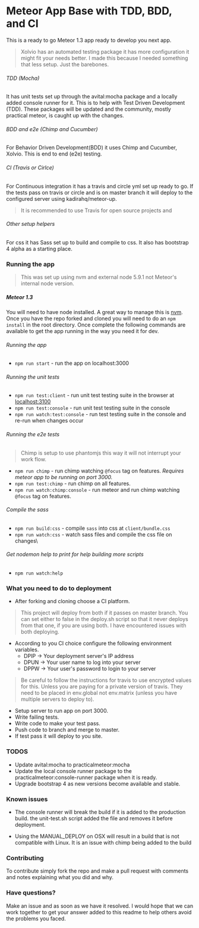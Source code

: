 # Meteor App Base with TDD, BDD, and CI
This is a ready to go Meteor 1.3 app ready to develop you next app.
>Xolvio has an automated testing package it has more configuration it might fit your needs better. I made this because I needed something that less setup. Just the barebones.

###### TDD (Mocha)
It has unit tests set up through the avital:mocha package and a locally added console runner for it. This is to help with Test Driven Development (TDD). These packages will be updated and the community, mostly practical meteor, is caught up with the changes.

###### BDD and e2e (Chimp and Cucumber)
For Behavior Driven Development(BDD) it uses Chimp and Cucumber, Xolvio. This is end to end (e2e) testing.

###### CI (Travis or Cirlce)
For Continuous integration it has a travis and circle yml set up ready to go. If the tests pass on travis or circle and is on master branch it will deploy to the configured server using kadirahq/meteor-up.

>It is recommended to use Travis for open source projects and

###### Other setup helpers
For css it has Sass set up to build and compile to css. It also has bootstrap 4 alpha as a starting place.

### Running the app

>This was set up using nvm and external node 5.9.1 not Meteor's internal node version.

##### Meteor 1.3
You will need to have node installed. A great way to manage this is [nvm](https://github.com/creationix/nvm). Once you have the repo forked and cloned you will need to do an `npm install` in the root directory. Once complete the following commands are available to get the app running in the way you need it for dev.
###### Running the app
- `npm run start` - run the app on localhost:3000

###### Running the unit tests
- `npm run test:client` - run unit test testing suite in the browser at [localhost:3100](http://localhost:3100)
- `npm run test:console` - run unit test testing suite in the console
- `npm run watch:test:console` - run test testing suite in the console and re-run when changes occur

###### Running the e2e tests
>Chimp is setup to use phantomjs this way it will not interrupt your work flow.

- `npm run chimp` - run chimp watching `@focus` tag on features. _Requires meteor app to be running on port 3000._
- `npm run test:chimp` - run chimp on all features.
- `npm run watch:chimp:console` - run meteor and run chimp watching `@focus` tag on features.

###### Compile the sass
- `npm run build:css` - compile `sass` into css at `client/bundle.css`
- `npm run watch:css` - watch sass files and compile the css file on changes\

###### Get nodemon help to print for help building more scripts
- `npm run watch:help`

### What you need to do to deployment
- After forking and cloning choose a CI platform.
>This project will deploy from both if it passes on master branch. You can set either to false in the deploy.sh script so that it never deploys from that one, if you are using both. I have encountered issues with both deploying.

- According to you CI choice configure the following environment variables.
  - DPIP -> Your deployment server's IP address
  - DPUN -> Your user name to log into your server
  - DPPW -> Your user's password to login to your server
> Be careful to follow the instructions for travis to use encrypted values for this. Unless you are paying for a private version of travis. They need to be placed in env.global not env.matrix (unless you have multiple servers to deploy to).
- Setup server to run app on port 3000.
- Write failing tests.
- Write code to make your test pass.
- Push code to branch and merge to master.
- If test pass it will deploy to you site.

### TODOS

- Update avital:mocha to practicalmeteor:mocha
- Update the local console runner package to the practicalmeteor:console-runner package when it is ready.
- Upgrade bootstrap 4 as new versions become available and stable.

### Known issues

- The console runner will break the build if it is added to the production build. the unit-test.sh script added the file and removes it before deployment.

- Using the MANUAL_DEPLOY on OSX will result in a build that is not compatible with Linux. It is an issue with chimp being added to the build

### Contributing
To contribute simply fork the repo and make a pull request with comments and notes explaining what you did and why.

### Have questions?
Make an issue and as soon as we have it resolved. I would hope that we can work together to get your answer added to this readme to help others avoid the problems you faced.
